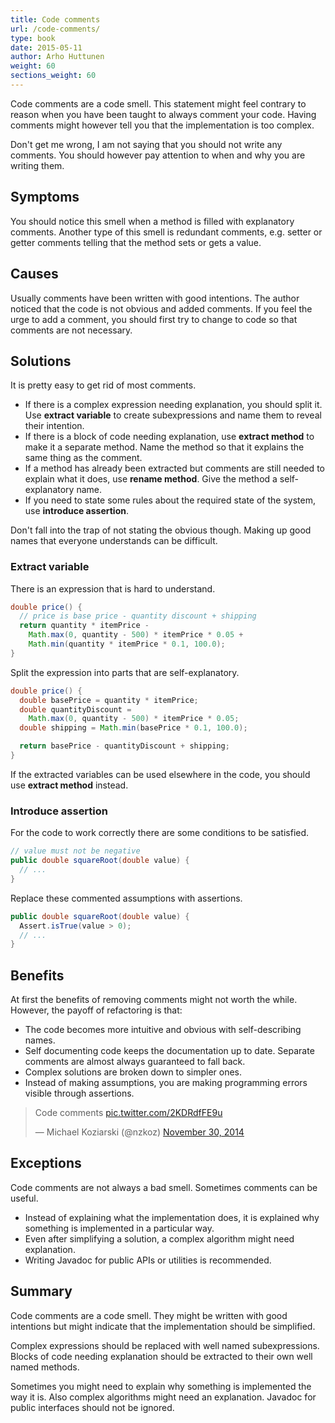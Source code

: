 ```yaml
---
title: Code comments
url: /code-comments/
type: book
date: 2015-05-11
author: Arho Huttunen
weight: 60
sections_weight: 60
---
```


Code comments are a code smell. This statement might feel contrary to reason when you have been taught to always comment your code. Having comments might however tell you that the implementation is too complex.

Don't get me wrong, I am not saying that you should not write any comments. You should however pay attention to when and why you are writing them.

## Symptoms

You should notice this smell when a method is filled with explanatory comments. Another type of this smell is redundant comments, e.g. setter or getter comments telling that the method sets or gets a value.

## Causes

Usually comments have been written with good intentions. The author noticed that the code is not obvious and added comments. If you feel the urge to add a comment, you should first try to change to code so that comments are not necessary.

## Solutions

It is pretty easy to get rid of most comments.

- If there is a complex expression needing explanation, you should split it. Use **extract variable** to create subexpressions and name them to reveal their intention.
- If there is a block of code needing explanation, use **extract method** to make it a separate method. Name the method so that it explains the same thing as the comment.
- If a method has already been extracted but comments are still needed to explain what it does, use **rename method**. Give the method a self-explanatory name.
- If you need to state some rules about the required state of the system, use **introduce assertion**.

Don't fall into the trap of not stating the obvious though. Making up good names that everyone understands can be difficult.

### Extract variable

There is an expression that is hard to understand.

```java
double price() {
  // price is base price - quantity discount + shipping
  return quantity * itemPrice -
    Math.max(0, quantity - 500) * itemPrice * 0.05 +
    Math.min(quantity * itemPrice * 0.1, 100.0);
}
```

Split the expression into parts that are self-explanatory.

```java
double price() {
  double basePrice = quantity * itemPrice;
  double quantityDiscount =
    Math.max(0, quantity - 500) * itemPrice * 0.05;
  double shipping = Math.min(basePrice * 0.1, 100.0);

  return basePrice - quantityDiscount + shipping;
}
```
If the extracted variables can be used elsewhere in the code, you should use **extract method** instead.

### Introduce assertion

For the code to work correctly there are some conditions to be satisfied.

```java
// value must not be negative
public double squareRoot(double value) {
  // ...
}
```

Replace these commented assumptions with assertions.

```java
public double squareRoot(double value) {
  Assert.isTrue(value > 0);
  // ...
}
```

## Benefits

At first the benefits of removing comments might not worth the while. However, the payoff of refactoring is that:

- The code becomes more intuitive and obvious with self-describing names.
- Self documenting code keeps the documentation up to date. Separate comments are almost always guaranteed to fall back.
- Complex solutions are broken down to simpler ones.
- Instead of making assumptions, you are making programming errors visible through assertions.

<blockquote class="twitter-tweet" data-lang="en"><p lang="fr" dir="ltr">Code comments <a href="https://t.co/2KDRdfFE9u">pic.twitter.com/2KDRdfFE9u</a></p>&mdash; Michael Koziarski (@nzkoz) <a href="https://twitter.com/nzkoz/status/538892801941848064?ref_src=twsrc%5Etfw">November 30, 2014</a></blockquote> <script async src="https://platform.twitter.com/widgets.js" charset="utf-8"></script>

## Exceptions

Code comments are not always a bad smell. Sometimes comments can be useful.

- Instead of explaining what the implementation does, it is explained why something is implemented in a particular way.
- Even after simplifying a solution, a complex algorithm might need explanation.
- Writing Javadoc for public APIs or utilities is recommended.

## Summary

Code comments are a code smell. They might be written with good intentions but might indicate that the implementation should be simplified.

Complex expressions should be replaced with well named subexpressions. Blocks of code needing explanation should be extracted to their own well named methods.

Sometimes you might need to explain why something is implemented the way it is. Also complex algorithms might need an explanation. Javadoc for public interfaces should not be ignored.
